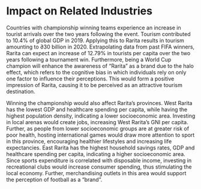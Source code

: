 # Impact on Related Industries

Countries with championship winning teams experience an increase in tourist arrivals over the two years
following the event. Tourism contributed to 10.4% of global GDP in 2019. Applying this to Rarita results
in tourism amounting to ∂30 billion in 2020. Extrapolating data from past FIFA winners, Rarita can
expect an increase of 12.79% in tourists per capita over the two years following a tournament win. 
Furthermore, being a World Cup champion will enhance the awareness of “Rarita” as a brand due to the halo
effect, which refers to the cognitive bias in which individuals rely on only one factor to influence their 
perceptions. This would form a positive impression of Rarita, causing it to be perceived as an attractive
tourism destination.

Winning the championship would also affect Rarita’s provinces. West Rarita has the lowest GDP and
healthcare spending per capita, while having the highest population density, indicating a lower
socioeconomic area. Investing in local arenas would create jobs, increasing West Rarita’s GNI per capita.
Further, as people from lower socioeconomic groups are at greater risk of poor health, hosting
international games would draw more attention to sport in this province, encouraging healthier
lifestyles and increasing life expectancies. East Rarita has the highest household savings rates, GDP and
healthcare spending per capita, indicating a higher socioeconomic area. Since sports expenditure is
correlated with disposable income, investing in recreational clubs would increase consumer spending,
thus stimulating the local economy. Further, merchandising outlets in this area would support the
perception of football as a “brand”.


